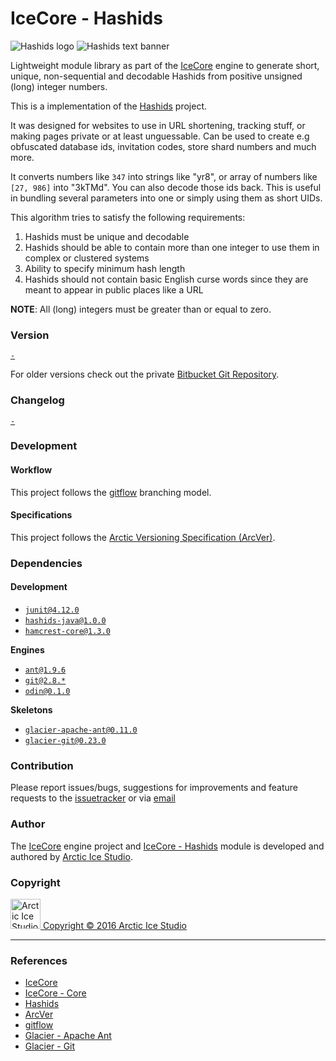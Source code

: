 IceCore - Hashids
=================

![Hashids logo][hashids-logo] ![Hashids text banner][hashids-text-banner]

Lightweight module library as part of the [IceCore](https://bitbucket.org/arcticicestudio/icecore) engine to generate short, unique, non-sequential and decodable Hashids from positive unsigned (long) integer numbers.

This is a implementation of the [Hashids](http://hashids.org) project.

It was designed for websites to use in URL shortening, tracking stuff, or making pages private or at least unguessable.
Can be used to create e.g obfuscated database ids, invitation codes, store shard numbers and much more.

It converts numbers like `347` into strings like "yr8", or array of numbers like `[27, 986]` into "3kTMd".
You can also decode those ids back.
This is useful in bundling several parameters into one or simply using them as short UIDs.

This algorithm tries to satisfy the following requirements:
  1. Hashids must be unique and decodable
  2. Hashids should be able to contain more than one integer to use them in complex or clustered systems
  3. Ability to specify minimum hash length
  4. Hashids should not contain basic English curse words since they are meant to appear in public places like a URL

**NOTE**: All (long) integers must be greater than or equal to zero.

### Version
[`-`](https://bitbucket.org/arcticicestudio/icecore-hashids/downloads)  

For older versions check out the private [Bitbucket Git Repository](https://bitbucket.org/arcticicestudio/icecore-hashids).

### Changelog
[`-`](CHANGELOG.md)

### Development
#### Workflow
This project follows the [gitflow](http://nvie.com/posts/a-successful-git-branching-model) branching model.

#### Specifications
This project follows the [Arctic Versioning Specification (ArcVer)](https://github.com/arcticicestudio/arcver).

### Dependencies
#### Development
  - [`junit@4.12.0`](http://junit.org)
  - [`hashids-java@1.0.0`](https://github.com/jiecao-fm/hashids-java)
  - [`hamcrest-core@1.3.0`](http://hamcrest.org)

**Engines**
  - [`ant@1.9.6`](http://ant.apache.org)
  - [`git@2.8.*`](https://git-scm.com)
  - [`odin@0.1.0`](~/yggdrasil/Odin)

**Skeletons**
  - [`glacier-apache-ant@0.11.0`](https://github.com/arcticicestudio/glacier-apache-ant)
  - [`glacier-git@0.23.0`](https://github.com/arcticicestudio/glacier-git)

### Contribution
Please report issues/bugs, suggestions for improvements and feature requests to the [issuetracker](https://bitbucket.org/arcticicestudio/icecore-hashids/issues) or via [email](mailto:bugs@arcticicestudio.com)

### Author
The [IceCore](https://bitbucket.org/arcticicestudio/icecore) engine project and [IceCore - Hashids](https://bitbucket.org/arcticicestudio/icecore-hashids) module is developed and authored by [Arctic Ice Studio](http://arcticicestudio.com).

### Copyright
<a href="mailto:development@arcticicestudio.com"><img src="http://www.arcticicestudio.com/assets/content/image/ais-logo.png" width=48 height=48 alt="Arctic Ice Studio Logo"/> Copyright &copy; 2016 Arctic Ice Studio</a>

---

### References
  - [IceCore](https://bitbucket.org/arcticicestudio/icecore-hashids)
  - [IceCore - Core](https://bitbucket.org/arcticicestudio/icecore-core)
  - [Hashids](http://hashids.org)
  - [ArcVer](https://github.com/arcticicestudio/arcver)
  - [gitflow](http://nvie.com/posts/a-successful-git-branching-model)
  - [Glacier - Apache Ant](https://github.com/arcticicestudio/glacier-apache-ant)
  - [Glacier - Git](https://github.com/arcticicestudio/glacier-git)

[hashids-text-banner]: https://camo.githubusercontent.com/1c71719d94fca1132cd4570f7e54f9aedfb27ba0/687474703a2f2f686173686964732e6f72672f7075626c69632f696d672f686173686964732d6c6f676f2d6e6f726d616c2e706e67
[hashids-logo]: https://avatars1.githubusercontent.com/u/8481000
